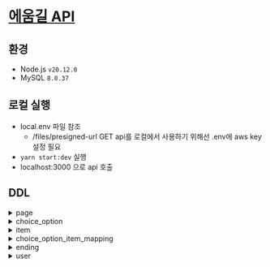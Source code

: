 # [에움길 API](aeum-gil.com)

## 환경
- Node.js `v20.12.0`
- MySQL `8.0.37`

## 로컬 실행
- local.env 파일 참조
  - /files/presigned-url GET api를 로컬에서 사용하기 위해선 .env에 aws key 설정 필요
- `yarn start:dev` 실행
- localhost:3000 으로 api 호출

## DDL

<details close>
	<summary>page</summary>
	
	CREATE TABLE page (
		id          int unsigned AUTO_INCREMENT PRIMARY KEY,
		description varchar(300)                       NULL COMMENT '페이지 설명',
		title       varchar(200)                       NOT NULL COMMENT '제목',
		content     text                               NOT NULL COMMENT '본문',
		created_at  datetime DEFAULT CURRENT_TIMESTAMP NOT NULL,
		updated_at  datetime DEFAULT CURRENT_TIMESTAMP NOT NULL ON UPDATE CURRENT_TIMESTAMP
	) COMMENT '페이지';
</details>
<details close>
	<summary>choice_option</summary>
	
	CREATE TABLE choice_option (
		id           int unsigned AUTO_INCREMENT PRIMARY KEY,
		page_id      int unsigned                       NOT NULL COMMENT '선택지가 속한 페이지 id',
		move_target_type tinyint unsigned                   null comment '1: 페이지, 2: 엔딩',
		target_id        int unsigned                       null comment '다음 페이지 id or 엔딩 id',
		order_num    tinyint unsigned                   NOT NULL COMMENT '선택지 순서',
		content      varchar(300)                       NOT NULL COMMENT '내용',
		created_at   datetime DEFAULT CURRENT_TIMESTAMP NOT NULL,
		updated_at   datetime DEFAULT CURRENT_TIMESTAMP NOT NULL ON UPDATE CURRENT_TIMESTAMP,
		CONSTRAINT choice_option_page_id_fk
			FOREIGN KEY (page_id) REFERENCES page (id)
				ON DELETE CASCADE,
	) COMMENT '선택지';

	create index choice_option_target_id_index
    	on choice_option (target_id);
</details>
<details close>
	<summary>item</summary>
	
	CREATE TABLE item (
		id          int unsigned AUTO_INCREMENT PRIMARY KEY,
		name        varchar(100)                       NOT NULL,
		description varchar(200)                       NOT NULL COMMENT '설명',
		importance  tinyint unsigned                   NOT NULL COMMENT '중요도',
		image       varchar(400)                       NOT NULL,
		created_at  datetime DEFAULT CURRENT_TIMESTAMP NOT NULL,
		updated_at  datetime DEFAULT CURRENT_TIMESTAMP NOT NULL ON UPDATE CURRENT_TIMESTAMP
	) COMMENT '아이템';
</details>
<details close>
	<summary>choice_option_item_mapping</summary>

	CREATE TABLE choice_option_item_mapping (
		choice_option_id int unsigned                       NOT NULL,
		item_id          int unsigned                       NOT NULL,
		action_type      tinyint unsigned                   NOT NULL COMMENT '1: 획득, 2: 소모',
		created_at       datetime DEFAULT CURRENT_TIMESTAMP NOT NULL,
		updated_at       datetime DEFAULT CURRENT_TIMESTAMP NOT NULL ON UPDATE CURRENT_TIMESTAMP,
		PRIMARY KEY (choice_option_id, item_id),
		CONSTRAINT choice_option_item_mapping_choice_option_id_fk
			FOREIGN KEY (choice_option_id) REFERENCES choice_option (id)
				ON DELETE CASCADE,
		CONSTRAINT choice_option_item_mapping_item_id_fk
			FOREIGN KEY (item_id) REFERENCES item (id)
				ON DELETE CASCADE
	) COMMENT '선택지-아이템 매핑';
</details>
<details close>
	<summary>ending</summary>

	create table ending (
		id          int unsigned auto_increment primary key,
		title       varchar(200)                       not null comment '제목',
		description varchar(300)                       not null comment '설명',
		content     text                               not null comment '본문',
		order_num   tinyint unsigned                   not null comment '엔딩 순서',
		created_at  datetime default CURRENT_TIMESTAMP not null,
		updated_at  datetime default CURRENT_TIMESTAMP not null on update CURRENT_TIMESTAMP,
		constraint ending_uq unique (order_num)
	) comment '엔딩';
</details>
<details close>
	<summary>user</summary>

	create table user (
		id         int unsigned auto_increment primary key,
		name       varchar(50)                        not null,
		password   varchar(500)                       not null,
		created_at datetime default (now())           not null,
		updated_at datetime default CURRENT_TIMESTAMP not null on update CURRENT_TIMESTAMP,
		constraint user_uq unique (name)
	) comment '유저';
</details>